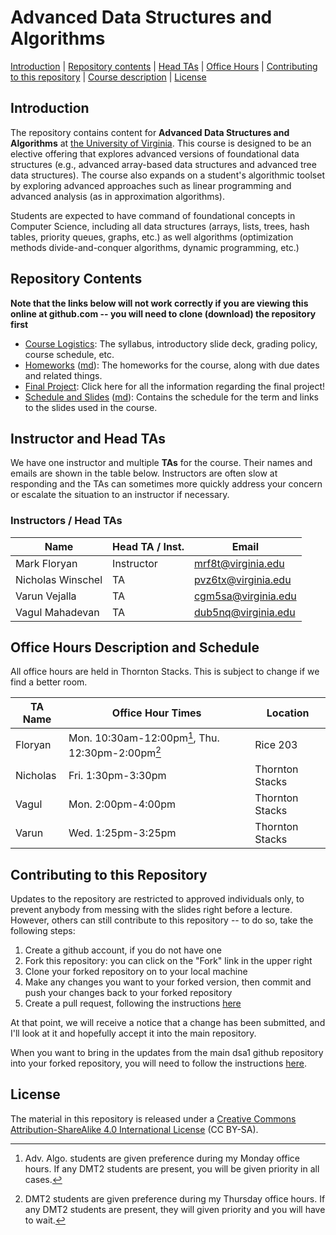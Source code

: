 Advanced Data Structures and Algorithms
===============================

[Introduction](#introduction) | [Repository contents](#contents) | [Head TAs](#headtas) | [Office Hours](#officehours) | [Contributing to this repository](#contributing) | [Course description](#description) | [License](#license)

<a name="introduction"></a>Introduction
---------------------------------------

The repository contains content for **Advanced Data Structures and Algorithms** at [the University of Virginia](https://virginia.edu). This course is designed to be an elective offering that explores advanced versions of foundational data structures (e.g., advanced array-based data structures and advanced tree data structures). The course also expands on a student's algorithmic toolset by exploring advanced approaches such as linear programming and advanced analysis (as in approximation algorithms).

Students are expected to have command of foundational concepts in Computer Science, including all data structures (arrays, lists, trees, hash tables, priority queues, graphs, etc.) as well algorithms (optimization methods divide-and-conquer algorithms, dynamic programming, etc.)


<a name="contents"></a>Repository Contents
------------------------------------------

**Note that the links below will not work correctly if you are viewing
this online at github.com -- you will need to clone (download) the
repository first**

- [Course Logistics](courselogistics/index.html): The syllabus, introductory slide deck, grading policy, course schedule, etc.
- [Homeworks](homeworks/index.html) ([md](homeworks/index.md)): The homeworks for the course, along with due dates and related things.
- [Final Project](https://markfloryan.github.io/advalgo_projects): Click here for all the information regarding the final project!
- [Schedule and Slides](slides/index.html) ([md](slides/index.md)): Contains the schedule for the term and links to the slides used in the course.

<a name="headtas"></a>Instructor and Head TAs
------------------------------------------

We have one instructor and multiple **TAs** for the course. Their names and emails are shown in the table below. Instructors are often slow at responding and the TAs can sometimes more quickly address your concern or escalate the situation to an instructor if necessary.

### Instructors / Head TAs

| Name | Head TA / Inst. | Email |
|-|-|-|
| Mark Floryan | Instructor | [mrf8t@virginia.edu](mailto:mrf8t@virginia.edu) |
| Nicholas Winschel| TA | [pvz6tx@virginia.edu](mailto:pvz6tx@virginia.edu) |
| Varun Vejalla | TA | [cgm5sa@virginia.edu](mailto:cgm5sa@virginia.edu) |
| Vagul Mahadevan | TA | [dub5nq@virginia.edu](mailto:dub5nq@virginia.edu) |


<a name="officehours"></a>Office Hours Description and Schedule
------------------------------------------

All office hours are held in Thornton Stacks. This is subject to change if we find a better room.

| TA Name | Office Hour Times | Location |
|----------|------------------------|------------------------|
| Floryan | Mon. 10:30am-12:00pm[^1], Thu. 12:30pm-2:00pm[^2] | Rice 203 |
| Nicholas | Fri. 1:30pm-3:30pm | Thornton Stacks |
| Vagul | Mon. 2:00pm-4:00pm | Thornton Stacks | 
| Varun | Wed. 1:25pm-3:25pm | Thornton Stacks |

[^1]: Adv. Algo. students are given preference during my Monday office hours. If any DMT2 students are present, you will be given priority in all cases.
[^2]: DMT2 students are given preference during my Thursday office hours. If any DMT2 students are present, they will given priority and you will have to wait. 


<a name="contributing"></a>Contributing to this Repository
----------------------------------------------------------

Updates to the repository are restricted to approved individuals only, to prevent anybody from messing with the slides right before a lecture.  However, others can still contribute to this repository -- to do so, take the following steps:

1. Create a github account, if you do not have one
2. Fork this repository: you can click on the "Fork" link in the upper right
3. Clone your forked repository on to your local machine
4. Make any changes you want to your forked version, then commit and push your changes back to your forked repository
5. Create a pull request, following the instructions [here](https://help.github.com/articles/creating-a-pull-request)

At that point, we will receive a notice that a change has been submitted, and I'll look at it and hopefully accept it into the main repository.

When you want to bring in the updates from the main dsa1 github repository into your forked repository, you will need to follow the instructions [here](https://help.github.com/articles/syncing-a-fork).


<a name="license"></a>License
-----------------------------

The material in this repository is released under a [Creative Commons Attribution-ShareAlike 4.0 International License](http://creativecommons.org/licenses/by-sa/4.0/) (CC BY-SA).

